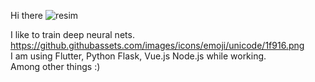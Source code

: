
Hi there ![resim](https://user-images.githubusercontent.com/40759486/152173606-973d9a58-8104-44b9-b8c0-098aeee978a1.png)

I like to train deep neural nets. https://github.githubassets.com/images/icons/emoji/unicode/1f916.png 
<br> I am using Flutter, Python Flask, Vue.js Node.js while working.
<br> Among other things :)
